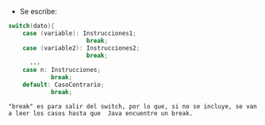 - Se escribe:
```java
switch(dato){
    case (variable): Instrucciones1;
                      break;
    case (variable2): Instrucciones2;
                      break;
	  ...
    case n: Instrucciones;
            break;
    default: CasoContrario;
            break;
```

`"break" es para salir del switch, por lo que, si no se incluye, se van a leer los casos hasta que 
Java encuentre un break.`
